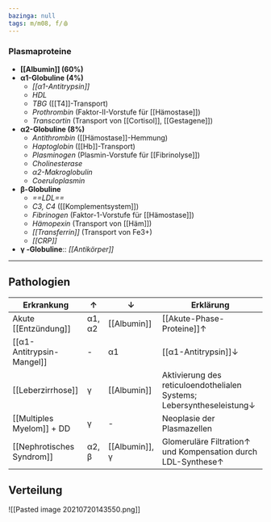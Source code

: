 ```yaml
---
bazinga: null
tags: m/m08, f/🩸
---
```

### Plasmaproteine
- **[[Albumin]] (60%)**
- **α1-Globuline (4%)**
	- *[[α1-Antitrypsin]]*
	- *HDL*
	- *TBG* ([[T4]]-Transport)
	- *Prothrombin* (Faktor-II-Vorstufe für [[Hämostase]])
	- *Transcortin* (Transport von [[Cortisol]], [[Gestagene]])
- **α2-Globuline (8%)** 
	- *Antithrombin* ([[Hämostase]]-Hemmung)
	- *Haptoglobin* ([[Hb]]-Transport)
	- *Plasminogen* (Plasmin-Vorstufe für [[Fibrinolyse]])
	- *Cholinesterase*
	- *α2-Makroglobulin*
	- *Coeruloplasmin*
- **β-Globuline**
	- *==LDL==*
	- *C3, C4* ([[Komplementsystem]])
	- *Fibrinogen* (Faktor-1-Vorstufe für [[Hämostase]])
	- *Hämopexin* (Transport von [[Häm]])
	- *[[Transferrin]]* (Transport von Fe3+)
	- *[[CRP]]*
- **γ -Globuline**:: *[[Antikörper]]*
---


## Pathologien
| Erkrankung                | ↑      | ↓              | Erklärung                                                             |
| ------------------------- | ------ | -------------- | --------------------------------------------------------------------- |
| Akute [[Entzündung]]      | α1, α2 | [[Albumin]]    | [[Akute-Phase-Proteine]]↑                                             |
| [[α1-Antitrypsin-Mangel]] | -      | α1             | [[α1-Antitrypsin]]↓                                                   |
| [[Leberzirrhose]]         | γ      | [[Albumin]]    | Aktivierung des reticuloendothelialen Systems; Lebersyntheseleistung↓ |
| [[Multiples Myelom]] + DD | γ      | -              | Neoplasie der Plasmazellen                                            |
| [[Nephrotisches Syndrom]] | α2, β  | [[Albumin]], γ | Glomeruläre Filtration↑ und Kompensation durch LDL-Synthese↑                                                                       |

## Verteilung
![[Pasted image 20210720143550.png]]